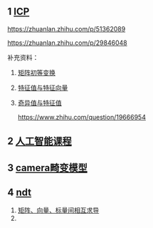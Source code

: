 ## 1 [ICP](https://zhuanlan.zhihu.com/p/104735380)

https://zhuanlan.zhihu.com/p/51362089

https://zhuanlan.zhihu.com/p/29846048

补充资料：

1. [矩阵初等变换](https://zhuanlan.zhihu.com/p/108097834)

2. [特征值与特征向量](https://zhuanlan.zhihu.com/p/33205535)

3. [奇异值与特征值](https://zhuanlan.zhihu.com/p/353637184)

   https://www.zhihu.com/question/19666954



## 2 [人工智能课程](https://zhuanlan.zhihu.com/p/342522102)



## 3 [camera畸变模型](http://michel.thoby.free.fr/Fisheye_history_short/Projections/Models_of_classical_projections.html)



## 4 [ndt](https://www.cnblogs.com/21207-ihome/p/8039741.html)

1. [矩阵、向量、标量间相互求导](https://www.dohkoai.com/usr/show?id=38&catalogsortby=1)
2. 